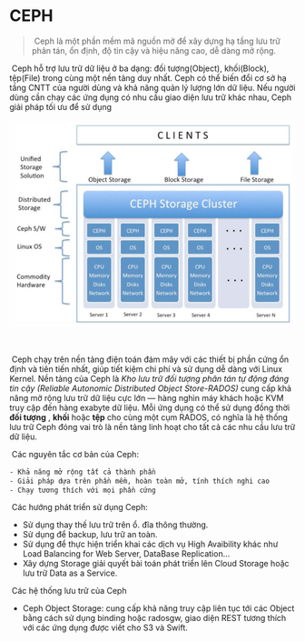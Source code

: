 # CEPH

> ​	Ceph là một phần mềm mã nguồn mở để xây dựng hạ tầng lưu trữ phân tán, ổn định, độ tin cậy và hiệu năng cao, dễ dàng mở rộng. 

​	Ceph hỗ trợ lưu trữ dữ liệu ở ba dạng: đối tượng(Object), khối(Block), tệp(File) trong cùng một nền tảng duy nhất. Ceph có thể biến đổi cơ sở hạ tầng CNTT của người dùng và khả năng quản lý lượng lớn dữ liệu. Nếu người dùng cần chạy các ứng dụng có nhu cầu giao diện lưu trữ khác nhau, Ceph giải pháp tối ưu để sử dụng

![](../images/Ceph/ceph.png)

​	

​	Ceph chạy trên nền tảng điện toán đám mây với các thiết bị phần cứng ổn định và tiên tiến nhất, giúp tiết kiệm chi phí và sử dụng dễ dàng với Linux Kernel. Nền tảng của Ceph là *Kho lưu trữ đối tượng phân tán tự động đáng tin cậy (Reliable Autonomic Distributed Object Store-RADOS)*  cung cấp khả năng mở rộng lưu trữ dữ liệu cực lớn — hàng nghìn máy khách hoặc KVM truy cập đến hàng exabyte dữ liệu. Mỗi ứng dụng có thể sử dụng đồng thời **đối tượng** , **khối** hoặc **tệp** cho cùng một cụm RADOS, có nghĩa là hệ thống lưu trữ Ceph đóng vai trò là nền tảng linh hoạt cho tất cả các nhu cầu lưu trữ dữ liệu.

​	Các nguyên tắc cơ bản của Ceph:

	- Khả năng mở rộng tất cả thành phần
	- Giải pháp dựa trên phần mềm, hoàn toàn mở, tính thích nghi cao
	- Chạy tương thích với mọi phần cứng

​	Các hướng phát triển sử dụng Ceph:

- Sử dụng thay thế lưu trữ trên ổ. đĩa thông thường.
- Sử dụng để backup, lưu trữ an toàn.
- Sử dụng để thực hiện triển khai các dịch vụ High Avaibility khác như Load Balancing for Web Server, DataBase Replication…
- Xây dựng Storage giải quyết bài toán phát triển lên Cloud Storage hoặc lưu trữ Data as a Service.



​	Các hệ thống lưu trữ của Ceph

- Ceph Object Storage: cung cấp khả năng truy cập liên tục tới các Object bằng cách sử dụng binding hoặc radosgw, giao diện REST tương thích với các ứng dụng được viết cho S3 và Swift.

